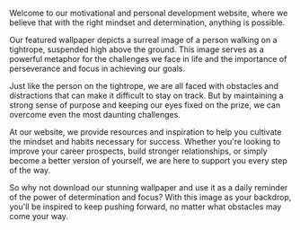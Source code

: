 <!--
Write me content for website with wallpaper "A surreal image of a person walking on a tightrope for a motivational or personal development website"
-->

<!--font:Poppins-->

Welcome to our motivational and personal development website, where we believe that with the right mindset and determination, anything is possible. 

Our featured wallpaper depicts a surreal image of a person walking on a tightrope, suspended high above the ground. This image serves as a powerful metaphor for the challenges we face in life and the importance of perseverance and focus in achieving our goals.

Just like the person on the tightrope, we are all faced with obstacles and distractions that can make it difficult to stay on track. But by maintaining a strong sense of purpose and keeping our eyes fixed on the prize, we can overcome even the most daunting challenges.

At our website, we provide resources and inspiration to help you cultivate the mindset and habits necessary for success. Whether you're looking to improve your career prospects, build stronger relationships, or simply become a better version of yourself, we are here to support you every step of the way.

So why not download our stunning wallpaper and use it as a daily reminder of the power of determination and focus? With this image as your backdrop, you'll be inspired to keep pushing forward, no matter what obstacles may come your way.
